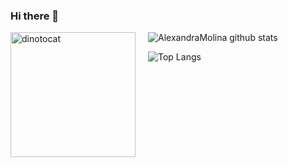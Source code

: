 ### Hi there 👋

<!--
**AlexandraMolina/AlexandraMolina** is a ✨ _special_ ✨ repository because its `README.md` (this file) appears on your GitHub profile.

Here are some ideas to get you started:

- 🔭 I’m currently working on ...
- 🌱 I’m currently learning ...
- 👯 I’m looking to collaborate on ...
- 🤔 I’m looking for help with ...
- 💬 Ask me about ...
- 📫 How to reach me: ...
- 😄 Pronouns: ...
- ⚡ Fun fact: ...
-->


![AlexandraMolina github stats](https://github-readme-stats.vercel.app/api?username=AlexandraMolina&count_private=true&show_icons=true&theme=radical&include_all_commits=true)<img src="https://i.pinimg.com/originals/ea/d5/fe/ead5fe2465ac150d95a9fa896bba3a6d.jpg" alt="dinotocat" style="float: left; margin-right: 20px;" width="200px" />

![Top Langs](https://github-readme-stats.vercel.app/api/top-langs/?username=AlexandraMolina&layout=compact&theme=radical)

